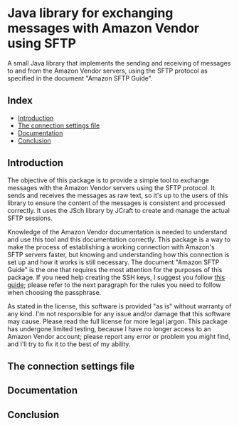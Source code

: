 # Java library for exchanging messages with Amazon Vendor using SFTP
A small Java library that implements the sending and receiving of messages to and from the Amazon Vendor servers, using the SFTP protocol as specified in the document "Amazon SFTP Guide".

## Index
* [Introduction](#introduction)
* [The connection settings file](#the-connection-settings-file)
* [Documentation](#documentation)
* [Conclusion](#conclusion)

## Introduction
The objective of this package is to provide a simple tool to exchange messages with the Amazon Vendor servers using the SFTP protocol. It sends and receives the messages as raw text, so it's up to the users of this library to ensure the content of the messages is consistent and processed correctly. It uses the JSch library by JCraft to create and manage the actual SFTP sessions.

Knowledge of the Amazon Vendor documentation is needed to understand and use this tool and this documentation correctly. This package is a way to make the process of establishing a working connection with Amazon's SFTP servers faster, but knowing and understanding how this connection is set up and how it works is still necessary. The document "Amazon SFTP Guide" is the one that requires the most attention for the purposes of this package. If you need help creating the SSH keys, I suggest you follow [this guide](https://www.ssh.com/ssh/keygen/); please refer to the next paragraph for the rules you need to follow when choosing the passphrase.

As stated in the license, this software is provided "as is" without warranty of any kind. I'm not responsible for any issue and/or damage that this software may cause. Please read the full license for more legal jargon. This package has undergone limited testing, because I have no longer access to an Amazon Vendor account; please report any error or problem you might find, and I'll try to fix it to the best of my ability.

## The connection settings file

## Documentation

## Conclusion
